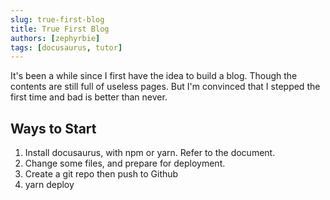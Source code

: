 ```yaml
---
slug: true-first-blog
title: True First Blog
authors: [zephyrbie]
tags: [docusaurus, tutor]
---
```


It's been a while since I first have the idea to build a blog. Though the contents are still full of useless pages. But I'm convinced that I stepped the first time and bad is better than never.

## Ways to Start

1. Install docusaurus, with npm or yarn. Refer to the document.
2. Change some files, and prepare for deployment.
3. Create a git repo then push to Github
4. yarn deploy
